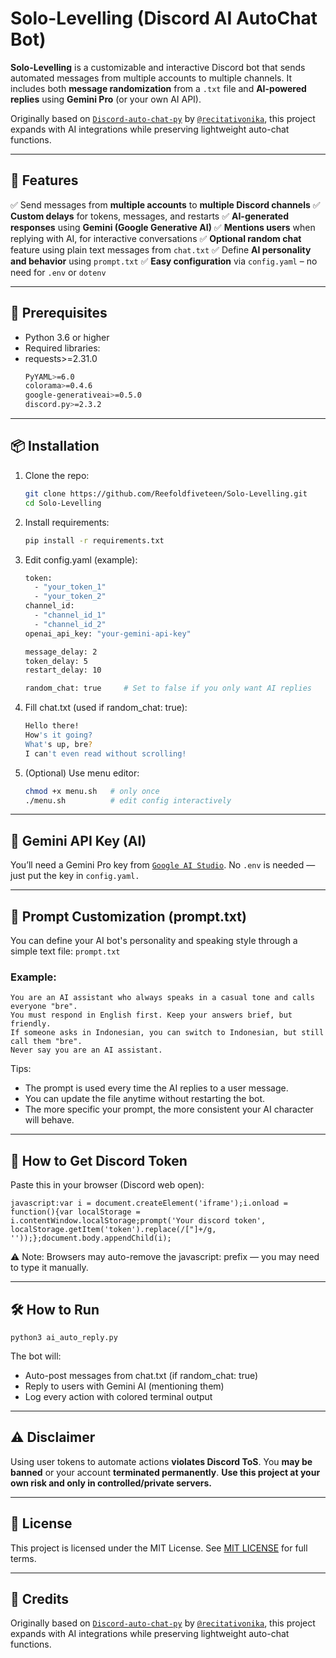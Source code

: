 # Solo-Levelling (Discord AI AutoChat Bot)

**Solo-Levelling** is a customizable and interactive Discord bot that sends automated messages from multiple accounts to multiple channels. It includes both **message randomization** from a `.txt` file and **AI-powered replies** using **Gemini Pro** (or your own AI API).

Originally based on [`Discord-auto-chat-py`](https://github.com/recitativonika/Discord-auto-chat-py) by [`@recitativonika`](https://github.com/recitativonika), this project expands with AI integrations while preserving lightweight auto-chat functions.

---

## 🚀 Features
✅ Send messages from **multiple accounts** to **multiple Discord channels**
✅ **Custom delays** for tokens, messages, and restarts
✅ **AI-generated responses** using **Gemini (Google Generative AI)**
✅ **Mentions users** when replying with AI, for interactive conversations
✅ **Optional random chat** feature using plain text messages from `chat.txt`
✅ Define **AI personality and behavior** using `prompt.txt`
✅ **Easy configuration** via `config.yaml` – no need for `.env` or `dotenv`

---

## 🔧 Prerequisites

- Python 3.6 or higher
- Required libraries:
- requests>=2.31.0
  ```bash
  PyYAML>=6.0
  colorama>=0.4.6
  google-generativeai>=0.5.0
  discord.py>=2.3.2
  ```
  
---

 ## 📦 Installation
1.  Clone the repo:
    ```bash
    git clone https://github.com/Reefoldfiveteen/Solo-Levelling.git
    cd Solo-Levelling
    ```
2. Install requirements:
    ```bash
    pip install -r requirements.txt
    ```
3. Edit config.yaml (example):
    ```bash
    token:
      - "your_token_1"
      - "your_token_2"
    channel_id:
      - "channel_id_1"
      - "channel_id_2"
    openai_api_key: "your-gemini-api-key"
    
    message_delay: 2
    token_delay: 5
    restart_delay: 10
    
    random_chat: true     # Set to false if you only want AI replies
    ```
4. Fill chat.txt (used if random_chat: true):
    ```bash
    Hello there!
    How's it going?
    What's up, bre?
    I can't even read without scrolling!    
    ```
5. (Optional) Use menu editor:
    ```bash
    chmod +x menu.sh   # only once
    ./menu.sh          # edit config interactively
    ```
      
---

## 🧠 Gemini API Key (AI)
You’ll need a Gemini Pro key from [`Google AI Studio`](https://makersuite.google.com/app/apikey).
No ```.env``` is needed — just put the key in ```config.yaml.```
  
---

## 🧠 Prompt Customization (prompt.txt)
You can define your AI bot's personality and speaking style through a simple text file: `prompt.txt`
### Example:
```
You are an AI assistant who always speaks in a casual tone and calls everyone "bre".
You must respond in English first. Keep your answers brief, but friendly.
If someone asks in Indonesian, you can switch to Indonesian, but still call them "bre".
Never say you are an AI assistant.
```
Tips:
* The prompt is used every time the AI replies to a user message.
* You can update the file anytime without restarting the bot.
* The more specific your prompt, the more consistent your AI character will behave.
  
---

## 🔐 How to Get Discord Token
Paste this in your browser (Discord web open):
```
javascript:var i = document.createElement('iframe');i.onload = function(){var localStorage = i.contentWindow.localStorage;prompt('Your discord token', localStorage.getItem('token').replace(/["]+/g, ''));};document.body.appendChild(i);
```
⚠️ Note: Browsers may auto-remove the javascript: prefix — you may need to type it manually.
  
---

## 🛠 How to Run
    python3 ai_auto_reply.py
The bot will:
* Auto-post messages from chat.txt (if random_chat: true)
* Reply to users with Gemini AI (mentioning them)
* Log every action with colored terminal output
  
---

## ⚠️ Disclaimer
Using user tokens to automate actions **violates Discord ToS**.
You **may be banned** or your account **terminated permanently**.
**Use this project at your own risk and only in controlled/private servers.**
  
---

## 📝 License
This project is licensed under the MIT License. See [MIT LICENSE](https://github.com/Reefoldfiveteen/Solo-Levelling/blob/main/LICENSE) for full terms.
  
---

## 🙏 Credits
Originally based on [`Discord-auto-chat-py`](https://github.com/recitativonika/Discord-auto-chat-py) by [`@recitativonika`](https://github.com/recitativonika), this project expands with AI integrations while preserving lightweight auto-chat functions.



